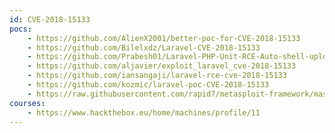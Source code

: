 ```yaml
---
id: CVE-2018-15133
pocs:
    - https://github.com/AlienX2001/better-poc-for-CVE-2018-15133
    - https://github.com/Bilelxdz/Laravel-CVE-2018-15133
    - https://github.com/Prabesh01/Laravel-PHP-Unit-RCE-Auto-shell-uploader
    - https://github.com/aljavier/exploit_laravel_cve-2018-15133
    - https://github.com/iansangaji/laravel-rce-cve-2018-15133
    - https://github.com/kozmic/laravel-poc-CVE-2018-15133
    - https://raw.githubusercontent.com/rapid7/metasploit-framework/master/modules/exploits/unix/http/laravel_token_unserialize_exec.rb
courses:
    - https://www.hackthebox.eu/home/machines/profile/11
---
```

